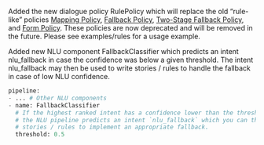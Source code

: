 Added the new dialogue policy RulePolicy which will replace the old “rule-like”
policies [Mapping Policy](/docs/core/policies#mapping-policy),
[Fallback Policy](/docs/core/policies#fallback-policy),
[Two-Stage Fallback Policy](/docs/core/policies#two-stage-fallback-policy), and
[Form Policy](/docs/core/policies#form-policy). These policies are now
deprecated and will be removed in the future. Please see examples/rules
for a usage example.

Added new NLU component FallbackClassifier which predicts an intent nlu_fallback
in case the confidence was below a given threshold. The intent nlu_fallback may
then be used to write stories / rules to handle the fallback in case of low NLU
confidence.

```python
pipeline:
- ... # Other NLU components
- name: FallbackClassifier
  # If the highest ranked intent has a confidence lower than the threshold then
  # the NLU pipeline predicts an intent `nlu_fallback` which you can then be used in
  # stories / rules to implement an appropriate fallback.
  threshold: 0.5
```
